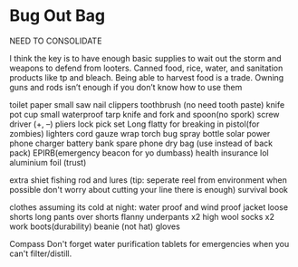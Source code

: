 # Bug Out Bag

NEED TO CONSOLIDATE

I think the key is to have enough basic supplies to wait out the storm and weapons to defend from looters. Canned food, rice, water, and sanitation products like tp and bleach. Being able to harvest food is a trade. Owning guns and rods isn’t enough if you don’t know how to use them

toilet paper 
small saw 
nail clippers 
toothbrush (no need tooth paste) 
knife 
pot 
cup 
small waterproof tarp 
knife and fork and spoon(no spork)
screw driver (+, –) 
pliers
lock pick set 
Long flatty for breaking in
pistol(for zombies) 
lighters 
cord 
gauze wrap 
torch 
bug spray 
bottle 
solar power phone charger 
battery bank 
spare phone 
dry bag (use instead of back pack) 
EPIRB(emergency beacon for yo dumbass) 
health insurance lol 
aluminium foil (trust) 

extra shiet 
fishing rod and lures (tip: seperate reel from environment when possible don't worry about cutting your line there is enough)
survival book


clothes assuming its cold at night: 
water proof and wind proof jacket 
loose shorts 
long pants over shorts
flanny 
underpants x2 
high wool socks x2 
work boots(durability) 
beanie (not hat) 
gloves

Compass
Don't forget water purification tablets for emergencies when you can't filter/distill.
